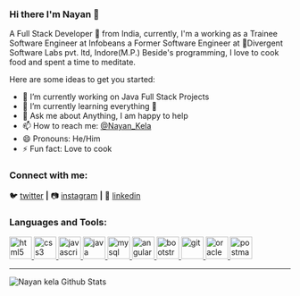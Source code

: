 ### Hi there I'm Nayan 👋

 A Full Stack Developer 🚀 from India, currently, I'm a working as a Trainee Software Engineer at Infobeans a Former Software Engineer at 💼Divergent Software Labs pvt. ltd, Indore(M.P.) Beside's programming, I love to cook food and spent a time to meditate.

Here are some ideas to get you started:

- 🔭 I’m currently working on Java Full Stack Projects
- 🌱 I’m currently learning everything 🤣
- 💬 Ask me about Anything, I am happy to help
- 📫 How to reach me: [@Nayan_Kela](https://www.linkedin.com/in/nayan-kela-17535a18a/) 
- 😄 Pronouns: He/Him
- ⚡ Fun fact:  Love to cook 

### Connect with me:
🐦 [twitter][twitter] **|**   📷 [instagram][instagram] **|**   👔 [linkedin][linkedin]

[twitter]: https://twitter.com/MaheswariNayan
[instagram]: https://instagram.com/nayanmaheshwari
[linkedin]: https://linkedin.com/in/nayan-kela-17535a18a

<h3 align="left">Languages and Tools:</h3>
<p align="left">
 <a href="https://www.w3.org/html/" target="_blank"> <img src="https://devicons.github.io/devicon/devicon.git/icons/html5/html5-original-wordmark.svg" alt="html5" width="40" height="40"/> </a> <a href="https://www.w3schools.com/css/" target="_blank"> <img src="https://devicons.github.io/devicon/devicon.git/icons/css3/css3-original-wordmark.svg" alt="css3" width="40" height="40"/> </a> <a href="https://developer.mozilla.org/en-US/docs/Web/JavaScript" target="_blank"> <img src="https://devicons.github.io/devicon/devicon.git/icons/javascript/javascript-original.svg" alt="javascript" width="40" height="40"/> </a> <a href="https://www.java.com" target="_blank"> <img src="https://devicons.github.io/devicon/devicon.git/icons/java/java-original-wordmark.svg" alt="java" width="40" height="40"/> </a> <a href="https://www.mysql.com/" target="_blank"> <img src="https://devicons.github.io/devicon/devicon.git/icons/mysql/mysql-original-wordmark.svg" alt="mysql" width="40" height="40"/> </a> <a href="https://angular.io" target="_blank"> <img src="https://devicons.github.io/devicon/devicon.git/icons/angularjs/angularjs-original.svg" alt="angularjs" width="40" height="40"/> </a> <a href="https://getbootstrap.com" target="_blank"> <img src="https://devicons.github.io/devicon/devicon.git/icons/bootstrap/bootstrap-plain.svg" alt="bootstrap" width="40" height="40"/> </a>  <a href="https://git-scm.com/" target="_blank"> <img src="https://www.vectorlogo.zone/logos/git-scm/git-scm-icon.svg" alt="git" width="40" height="40"/> </a> 
 <a href="https://www.oracle.com/" target="_blank"> <img src="https://1000logos.net/wp-content/uploads/2017/04/Oracle-Logo.png" alt="oracle" width="40" height="40"/> </a><a href="https://postman.com" target="_blank"> <img src="https://www.vectorlogo.zone/logos/getpostman/getpostman-icon.svg" alt="postman" width="40" height="40"/> </a> 
 </p>
 
 ---
<img align="left" alt="Nayan kela Github Stats" src="https://github-readme-stats.vercel.app/api?username=nayankela&show_icons=true&hide_border=true"/>
<br/>
<br/>
